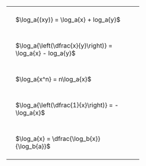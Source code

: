---
---

#  
<br>
<style type="text/css">
#T_66d18 th.col_heading {
  text-align: left;
  font-size: 1em;
}
#T_66d18 td {
  text-align: left;
  font-size: 1em;
  padding: 1.5em;
}
#T_66d18_row0_col0, #T_66d18_row1_col0, #T_66d18_row2_col0, #T_66d18_row3_col0, #T_66d18_row4_col0 {
  width: 300px;
  white-space: pre-wrap;
}
</style>
<table id="T_66d18">
  <thead>
  </thead>
  <tbody>
    <tr>
      <td id="T_66d18_row0_col0" class="data row0 col0" >$\log_a{(xy)} = \log_a{x} + log_a{y}$</td>
    </tr>
    <tr>
      <td id="T_66d18_row1_col0" class="data row1 col0" >$\log_a{\left(\dfrac{x}{y}\right)} = \log_a{x} - log_a{y}$</td>
    </tr>
    <tr>
      <td id="T_66d18_row2_col0" class="data row2 col0" >$\log_a{x^n} = n\log_a{x}$</td>
    </tr>
    <tr>
      <td id="T_66d18_row3_col0" class="data row3 col0" >$\log_a{\left(\dfrac{1}{x}\right)} = -\log_a{x}$</td>
    </tr>
    <tr>
      <td id="T_66d18_row4_col0" class="data row4 col0" >$\log_a{x} = \dfrac{\log_b{x}}{\log_b{a}}$</td>
    </tr>
  </tbody>
</table>
